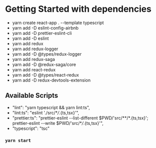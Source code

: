 # Getting Started with dependencies

-   yarn create react-app . --template typescript
-   yarn add -D eslint-config-airbnb
-   yarn add -D prettier-eslint-cli
-   yarn add -D eslint
-   yarn add redux
-   yarn add redux-logger
-   yarn add -D @types/redux-logger
-   yarn add redux-saga
-   yarn add -D @redux-saga/core
-   yarn add react-redux
-   yarn add -D @types/react-redux
-   yarn add -D redux-devtools-extension

## Available Scripts

-   "lint": "yarn typescript && yarn lint:ts",
-   "lint:ts": "eslint './src/\*_/_.{ts,tsx}'",
-   "prettier:ts": "prettier-eslint --list-different
    $PWD/'src/**/*.{ts,tsx}'; prettier-eslint --write $PWD/'src/\*_/_.{ts,tsx}'",
-   "typescript": "tsc"

### `yarn start`

